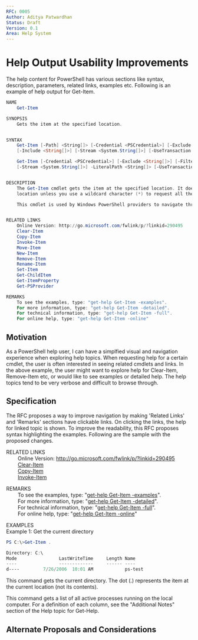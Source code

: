```yaml
---
RFC: 0005
Author: Aditya Patwardhan
Status: Draft
Version: 0.1
Area: Help System
---
```


# Help Output Usability Improvements

The help content for PowerShell has various sections like syntax, description, parameters, related links, examples etc. Following is an example of help output for Get-Item. 

```PowerShell
NAME
    Get-Item

SYNOPSIS
    Gets the item at the specified location.


SYNTAX
    Get-Item [-Path] <String[]> [-Credential <PSCredential>] [-Exclude <String[]>] [-Filter <String>] [-Force]
    [-Include <String[]>] [-Stream <System.String[]>] [-UseTransaction <SwitchParameter>] [<CommonParameters>]

    Get-Item [-Credential <PSCredential>] [-Exclude <String[]>] [-Filter <String>] [-Force] [-Include <String[]>]
    [-Stream <System.String[]>] -LiteralPath <String[]> [-UseTransaction <SwitchParameter>] [<CommonParameters>]


DESCRIPTION
    The Get-Item cmdlet gets the item at the specified location. It does not get the contents of the item at the
    location unless you use a wildcard character (*) to request all the contents of the item.

    This cmdlet is used by Windows PowerShell providers to navigate through different types of data stores.


RELATED LINKS
    Online Version: http://go.microsoft.com/fwlink/p/?linkid=290495
    Clear-Item
    Copy-Item
    Invoke-Item
    Move-Item
    New-Item
    Remove-Item
    Rename-Item
    Set-Item
    Get-ChildItem
    Get-ItemProperty
    Get-PSProvider

REMARKS
    To see the examples, type: "get-help Get-Item -examples".
    For more information, type: "get-help Get-Item -detailed".
    For technical information, type: "get-help Get-Item -full".
    For online help, type: "get-help Get-Item -online"

```

## Motivation

As a PowerShell help user, I can have a simplfied visual and navigation experience when exploring help topics. When requesting help for a certain cmdlet, the user is often interested in seeing related cmdlets and links. In the above example, the user might want to explore help for Clear-Item, Remove-Item etc, or would like to see examples or detailed help. The help topics tend to be very verbose and difficult to browse through. 

## Specification
 
 The RFC proposes a way to improve navigation by making 'Related Links' and 'Remarks' sections have clickable links. On clicking the links, the help for linked topic is shown. To improve the readability, this RFC proposes syntax highlighting the examples. Following are the sample with the proposed changes.

RELATED LINKS <br />
&nbsp;&nbsp;&nbsp;&nbsp;&nbsp;&nbsp;&nbsp;&nbsp;Online Version: http://go.microsoft.com/fwlink/p/?linkid=290495 <br />
&nbsp;&nbsp;&nbsp;&nbsp;&nbsp;&nbsp;&nbsp;&nbsp;<a name="clearItem">[Clear-Item](#clearItem)<br />
&nbsp;&nbsp;&nbsp;&nbsp;&nbsp;&nbsp;&nbsp;&nbsp;<a name="copyItem">[Copy-Item](#copyItem)<br />
&nbsp;&nbsp;&nbsp;&nbsp;&nbsp;&nbsp;&nbsp;&nbsp;<a name="invokeItem">[Invoke-Item](#invokeItem)<br />

REMARKS <br />
&nbsp;&nbsp;&nbsp;&nbsp;&nbsp;&nbsp;&nbsp;&nbsp;To see the examples, type: "<a name="examples">[get-help Get-Item -examples](#examples)".<br />
&nbsp;&nbsp;&nbsp;&nbsp;&nbsp;&nbsp;&nbsp;&nbsp;For more information, type: "<a name="detailed">[get-help Get-Item -detailed](#detailed)".<br />
&nbsp;&nbsp;&nbsp;&nbsp;&nbsp;&nbsp;&nbsp;&nbsp;For technical information, type: "<a name="full">[get-help Get-Item -full](#full)".<br />
&nbsp;&nbsp;&nbsp;&nbsp;&nbsp;&nbsp;&nbsp;&nbsp;For online help, type: "<a name="online">[get-help Get-Item -online](#online)" <br />

EXAMPLES <br />
Example 1: Get the current directory
```PowerShell
PS C:\>Get-Item .

Directory: C:\
Mode                LastWriteTime     Length Name
----                -------------     ------ ----
d----         7/26/2006  10:01 AM            ps-test
```
This command gets the current directory. The dot (.) represents the item at the current location (not its
contents).


This command gets a list of all active processes running on the local computer. For a definition of each column,
see the "Additional Notes" section of the Help topic for Get-Help.

## Alternate Proposals and Considerations

